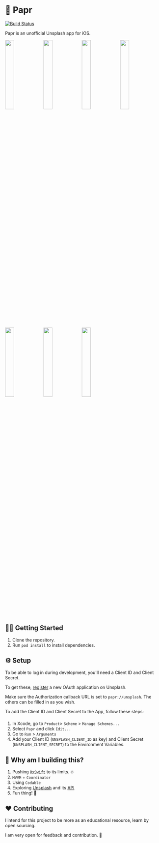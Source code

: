 # 🌁 Papr
[![Build Status](https://travis-ci.com/jdisho/Papr.svg?token=xQbkrEbREfF5iXgoNCsn&branch=master)](https://travis-ci.com/jdisho/Papr)

Papr is an unofficial Unsplash app for iOS.

  <p float="right">
    <img src="https://github.com/jdisho/Papr/blob/develop/Screenshots/login_page.png" width="24%"/> 
    <img src="https://github.com/jdisho/Papr/blob/develop/Screenshots/home.png" width="24%"/> 
    <img src="https://github.com/jdisho/Papr/blob/develop/Screenshots/photo_details.png" width="24%"/>
    <img src="https://github.com/jdisho/Papr/blob/develop/Screenshots/add_to_collection.png" width="24%"/>
    <img src="https://github.com/jdisho/Papr/blob/develop/Screenshots/explore.png" width="24%"/> 
    <img src="https://github.com/jdisho/Papr/blob/develop/Screenshots/photo_collection.png" width="24%"/> 
    <img src="https://github.com/jdisho/Papr/blob/develop/Screenshots/search.png" width="24%"/>
  </p>

## 🏃‍♂️ Getting Started
1. Clone the repository.
1. Run `pod install` to install dependencies.

## ⚙️ Setup
To be able to log in during development, you'll need a Client ID and Client Secret.

To get these, [register](https://unsplash.com/oauth/applications) a new OAuth application on Unsplash.

Make sure the Authorization callback URL is set to `papr://unsplash`. The others can be filled in as you wish.

To add the Client ID and Client Secret to the App, follow these steps:
###
1. In Xcode, go to `Product`> `Scheme` > `Manage Schemes...`
2. Select `Papr` and click `Edit...`
3. Go to `Run` > `Arguments`
4. Add your Client ID (`UNSPLASH_CLIENT_ID` as key) and Client Secret (`UNSPLASH_CLIENT_SECRET`) to the Environment Variables.


## 🎉 Why am I building this?
1. Pushing [`RxSwift`](https://github.com/ReactiveX/RxSwift) to its limits. 🔥
1. `MVVM` + `Coordinator`
1. Using `Codable`
1. Exploring [Unsplash](https://unsplash.com) and its [API](https://unsplash.com/developers)
1. Fun thing! 🤙

## ❤️ Contributing
I intend for this project to be more as an educational resource, learn by open sourcing. 

I am very open for feedback and contribution. 🤙

